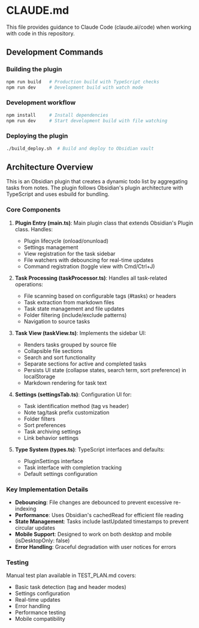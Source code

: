 # CLAUDE.md

This file provides guidance to Claude Code (claude.ai/code) when working with code in this repository.

## Development Commands

### Building the plugin
```bash
npm run build   # Production build with TypeScript checks
npm run dev     # Development build with watch mode
```

### Development workflow
```bash
npm install     # Install dependencies
npm run dev     # Start development build with file watching
```

### Deploying the plugin
```bash
./build_deploy.sh  # Build and deploy to Obsidian vault
```

## Architecture Overview

This is an Obsidian plugin that creates a dynamic todo list by aggregating tasks from notes. The plugin follows Obsidian's plugin architecture with TypeScript and uses esbuild for bundling.

### Core Components

1. **Plugin Entry (main.ts)**: Main plugin class that extends Obsidian's Plugin class. Handles:
   - Plugin lifecycle (onload/onunload)
   - Settings management
   - View registration for the task sidebar
   - File watchers with debouncing for real-time updates
   - Command registration (toggle view with Cmd/Ctrl+J)

2. **Task Processing (taskProcessor.ts)**: Handles all task-related operations:
   - File scanning based on configurable tags (#tasks) or headers
   - Task extraction from markdown files
   - Task state management and file updates
   - Folder filtering (include/exclude patterns)
   - Navigation to source tasks

3. **Task View (taskView.ts)**: Implements the sidebar UI:
   - Renders tasks grouped by source file
   - Collapsible file sections
   - Search and sort functionality
   - Separate sections for active and completed tasks
   - Persists UI state (collapse states, search term, sort preference) in localStorage
   - Markdown rendering for task text

4. **Settings (settingsTab.ts)**: Configuration UI for:
   - Task identification method (tag vs header)
   - Note tag/task prefix customization
   - Folder filters
   - Sort preferences
   - Task archiving settings
   - Link behavior settings

5. **Type System (types.ts)**: TypeScript interfaces and defaults:
   - PluginSettings interface
   - Task interface with completion tracking
   - Default settings configuration

### Key Implementation Details

- **Debouncing**: File changes are debounced to prevent excessive re-indexing
- **Performance**: Uses Obsidian's cachedRead for efficient file reading
- **State Management**: Tasks include lastUpdated timestamps to prevent circular updates
- **Mobile Support**: Designed to work on both desktop and mobile (isDesktopOnly: false)
- **Error Handling**: Graceful degradation with user notices for errors

### Testing

Manual test plan available in TEST_PLAN.md covers:
- Basic task detection (tag and header modes)
- Settings configuration
- Real-time updates
- Error handling
- Performance testing
- Mobile compatibility